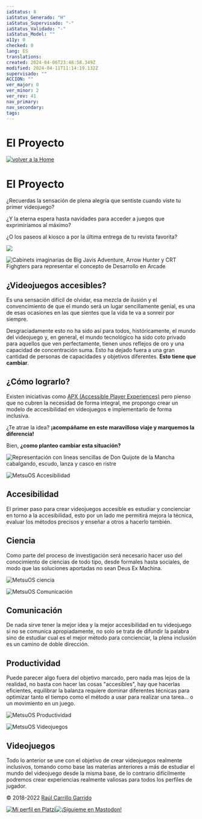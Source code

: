 ```yaml
---
iaStatus: 8
iaStatus_Generado: "H"
iaStatus_Supervisado: "-"
iaStatus_Validado: "-"
iaStatus_Model: ""
a11y: 0
checked: 0
lang: ES
translations: 
created: 2024-04-06T23:48:58.349Z
modified: 2024-04-11T11:14:19.132Z
supervisado: ""
ACCION: ""
ver_major: 0
ver_minor: 2
ver_rev: 41
nav_primary: 
nav_secondary: 
tags:
---
```

# El Proyecto

[![volver a la Home](_resources/El%20Proyecto/d127e8f844e447284700247bb17d2e79_MD5.png)](https://metsuke.com/)

# El Proyecto

¿Recuerdas la sensación de plena alegría que sentiste cuando viste tu primer videojuego?

¿Y la eterna espera hasta navidades para acceder a juegos que exprimiríamos al máximo?

¿O los paseos al kiosco a por la última entrega de tu revista favorita?

![](_resources/El%20Proyecto/28cd2b79deb0c716cfdb105645cbab62_MD5.jpg)

![Cabinets imaginarias de Big Javis Adventure, Arrow Hunter y CRT Fighgters para representar el concepto de Desarrollo en Arcade](_resources/El%20Proyecto/880b96c21d7d942096600e8f7a18eb21_MD5.jpg)

## ¿Videojuegos accesibles?

Es una sensación difícil de olvidar, esa mezcla de ilusión y el convencimiento de que el mundo será un lugar sencillamente genial, es una de esas ocasiones en las que sientes que la vida te va a sonreír por siempre.

Desgraciadamente esto no ha sido así para todos, históricamente, el mundo del videojuego y, en general, el mundo tecnológico ha sido coto privado para aquellos que ven perfectamente, tienen unos reflejos de oro y una capacidad de concentración suma. Esto ha dejado fuera a una gran cantidad de personas de capacidades y objetivos diferentes. **Esto tiene que cambiar**.

## ¿Cómo lograrlo?

Existen iniciativas como [APX (Accessible Player Experiences)](https://accessible.games/accessible-player-experiences/) pero pienso que no cubren la necesidad de forma integral, me propongo crear un modelo de accesibilidad en videojuegos e implementarlo de forma inclusiva.

¿Te atrae la idea? **¡acompáñame en este maravilloso viaje y marquemos la diferencia!**

Bien, **¿como planteo cambiar esta situación?**

![Representación con lineas sencillas de Don Quijote de la Mancha cabalgando, escudo, lanza y casco en ristre](_resources/El%20Proyecto/97d4219e001142996f47aff5dc6aec28_MD5.jpg)

![MetsuOS Accesibilidad](_resources/El%20Proyecto/13d17921c2a188e40dd7986cbabfabc6_MD5.jpg)

## Accesibilidad

El primer paso para crear videojuegos accesible es estudiar y concienciar en torno a la accesibilidad, esto por un lado me permitirá mejora la técnica, evaluar los métodos precisos y enseñar a otros a hacerlo también.

## Ciencia

Como parte del proceso de investigación será necesario hacer uso del conocimiento de ciencias de todo tipo, desde formales hasta sociales, de modo que las soluciones aportadas no sean Deus Ex Machina.

![MetsuOS ciencia](_resources/El%20Proyecto/9a5fa7f75752e91e6625d2d3898d307b_MD5.jpg)

![MetsuOS Comunicación](_resources/El%20Proyecto/7ca3d083137f8393ba2dee45a2381929_MD5.jpg)

## Comunicación

De nada sirve tener la mejor idea y la mejor accesibilidad en tu videojuego si no se comunica apropiadamente, no solo se trata de difundir la palabra sino de estudiar cual es el mejor método para concienciar, la plena inclusión es un camino de doble dirección.

## Productividad

Puede parecer algo fuera del objetivo marcado, pero nada mas lejos de la realidad, no basta con hacer las cosas "accesibles", hay que hacerlas eficientes, equilibrar la balanza requiere dominar diferentes técnicas para optimizar tanto el tiempo como el método a usar para realizar una tarea… o un movimiento en un juego.

![MetsuOS Productividad](_resources/El%20Proyecto/f08b8d651053957ddbf80fdd7953e713_MD5.jpg)

![MetsuOS Videojuegos](_resources/El%20Proyecto/5ef34074f1f0ee2b8db165f73f1c9aa5_MD5.jpg)

## Videojuegos

Todo lo anterior se une con el objetivo de crear videojuegos realmente inclusivos, tomando como base las materias anteriores a más de estudiar el mundo del videojuego desde la misma base, de lo contrario difícilmente podremos crear experiencias realmente valiosas para todos los perfiles de jugador.

© 2018-2022 [Raúl Carrillo Garrido](https://www.linkedin.com/in/raulcarrillo/)

[](https://github.com/metsuke)[![Mi perfil en Platzi](_resources/El%20Proyecto/e0b7410aefeab09723cc159eacad6310_MD5.png)](https://platzi.com/p/metsuke)[![¡Síguieme en Mastodon!](_resources/El%20Proyecto/40f50a0bfc39636c1b15b0360b746e4a_MD5.png)](https://mastodon.metsuke.com/@metsuke)